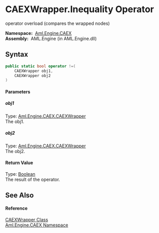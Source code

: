 CAEXWrapper.Inequality Operator
===============================
operator overload (compares the wrapped nodes)

  **Namespace:**  [Aml.Engine.CAEX][1]  
  **Assembly:**  AML.Engine (in AML.Engine.dll)

Syntax
------

```csharp
public static bool operator !=(
	CAEXWrapper obj1,
	CAEXWrapper obj2
)
```

#### Parameters

##### *obj1*
Type: [Aml.Engine.CAEX.CAEXWrapper][2]  
The obj1.

##### *obj2*
Type: [Aml.Engine.CAEX.CAEXWrapper][2]  
The obj2.

#### Return Value
Type: [Boolean][3]  
 The result of the operator. 

See Also
--------

#### Reference
[CAEXWrapper Class][2]  
[Aml.Engine.CAEX Namespace][1]  

[1]: ../README.md
[2]: README.md
[3]: https://docs.microsoft.com/dotnet/api/system.boolean
[4]: https://www.automationml.org
[5]: ../../icons/logoShade.png